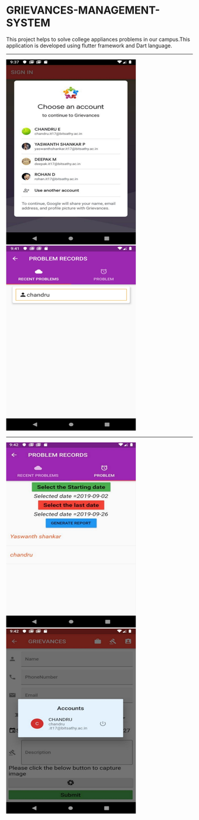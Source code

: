 # GRIEVANCES-MANAGEMENT-SYSTEM
This project helps to solve college appliances problems in our campus.This application is developed using flutter framework and Dart language.  
___________________________________________________________________________________________________________________________________________________________________________________

<img src ="Images/sign_in.jpg" height = "500" width = "350">        &nbsp;&nbsp;&nbsp;&nbsp; &nbsp;&nbsp; &nbsp;&nbsp;&nbsp;&nbsp;&nbsp;&nbsp; &nbsp;&nbsp; &nbsp;&nbsp;          &nbsp;&nbsp;&nbsp;         <img src ="Images/recent_problems.jpg" height = "500" width = "350">


___________________________________________________________________________________________________________________________________________________________________________________

<img src ="Images/problem_records.jpg" height = "500"  width = "350">   &nbsp;&nbsp;&nbsp;&nbsp; &nbsp;&nbsp; &nbsp;&nbsp;&nbsp;&nbsp;&nbsp;&nbsp; &nbsp;&nbsp; &nbsp;&nbsp;          &nbsp;&nbsp;&nbsp;&nbsp; <img src ="Images/logout.jpg" height = "500"  width = "350">           
